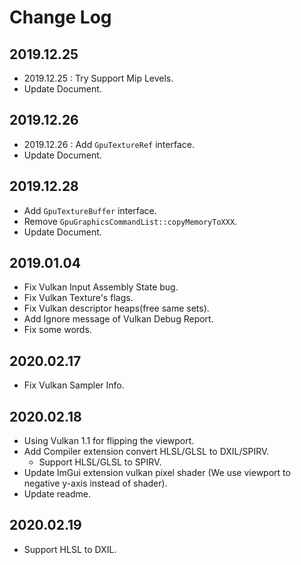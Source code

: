 # Change Log

## 2019.12.25

- 2019.12.25 : Try Support Mip Levels. 
- Update Document.

## 2019.12.26

- 2019.12.26 : Add `GpuTextureRef` interface. 
- Update Document.

## 2019.12.28

- Add `GpuTextureBuffer` interface. 
- Remove `GpuGraphicsCommandList::copyMemoryToXXX`.
- Update Document.

## 2019.01.04

- Fix Vulkan Input Assembly State bug.
- Fix Vulkan Texture's flags.
- Fix Vulkan descriptor heaps(free same sets).
- Add Ignore message of Vulkan Debug Report.
- Fix some words.

## 2020.02.17

- Fix Vulkan Sampler Info.

## 2020.02.18

- Using Vulkan 1.1 for flipping the viewport.
- Add Compiler extension convert HLSL/GLSL to DXIL/SPIRV.
    - Support HLSL/GLSL to SPIRV.
- Update ImGui extension vulkan pixel shader (We use viewport to negative y-axis instead of shader).
- Update readme.

## 2020.02.19

- Support HLSL to DXIL.